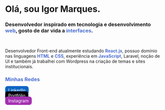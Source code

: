 <h1>Olá, sou Igor Marques.</h1>
<h3>Desenvolvedor inspirado em <b>tecnologia</b> e desenvolvimento <span style="color: #4b6ed1; font-weight: bold;">web</span>, gosto de dar vida a <span style="color: #4b6ed1; font-weight: bold;">interfaces</span>.</h3><br/>

<p>Desenvolvedor Front-end atualmente estudando <span style="color: #4b6ed1; font-weight: bold;">React.js</span>, possuo domínio nas linguagens <span style="color: #4b6ed1; font-weight: bold;">HTML</span> e <span style="color: #4b6ed1; font-weight: bold;">CSS</span>, experiência em <span style="color: #4b6ed1; font-weight: bold;">JavaScript</span>, Laravel, noção de UI e também já trabalhei com Wordpress na criação de temas e sites institucionais.</p>

<h3 style="color: #4b6ed1; font-weight: bold;">Minhas Redes</h3>
<a style="background-color: #0a66c2;color: white; padding: 5px 10px; border-radius: 8px; text-decoration: none;" href="https://www.linkedin.com/in/imaarques/">LinkedIn</a><br/>
<a style="background-color: #08040e;color: white; padding: 5px 10px; border-radius: 8px; text-decoration: none;" href="https://igormarques.me">Portfólio</a><br/>
<a style="background-color: #A42FB1;color: white; padding: 5px 10px; border-radius: 8px; text-decoration: none;" href="https://www.instagram.com/imaarques">Instagram</a>
